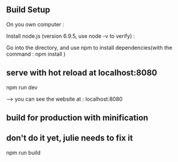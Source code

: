 ## Build Setup

On you own computer :

Install node.js (version 6.9.5, use node -v to verify) :

Go into the directory, and use npm to install dependencies(with the command : npm install )

## serve with hot reload at localhost:8080
npm run dev

--> you can see the website at : localhost:8080

## build for production with minification 
## don't do it yet, julie needs to fix it
npm run build
```

